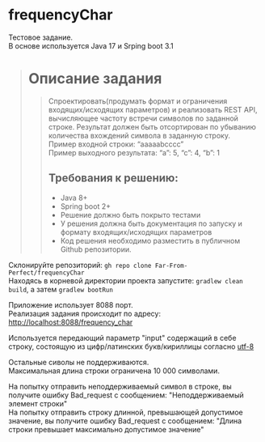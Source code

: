 # frequencyChar
Тестовое задание.\
В основе используется Java 17 и Srping boot 3.1 

> # Описание задания
> > Спроектировать(продумать формат и ограничения входящих/исходящих параметров) и реализовать REST API, вычисляющее частоту встречи символов по заданной строке. Результат должен быть отсортирован по убыванию количества вхождений символа в заданную строку.\
> > Пример входной строки: “aaaaabcccc”\
> > Пример выходного результата: “a”: 5, “c”: 4, “b”: 1
> > ## Требования к решению:
> > - Java 8+
> > - Spring boot 2+
> > - Решение должно быть покрыто тестами
> > - У решения должна быть документация по запуску и формату входящих/исходящих параметров
> > - Код решения необходимо разместить в публичном Github репозитории.

Склонируйте репозиторий: `gh repo clone Far-From-Perfect/frequencyChar`\
Находясь в корневой директории проекта запустите: `gradlew clean build`, а затем `gradlew bootRun`

Приложение использует 8088 порт.\
Реализация задания происходит по адресу: <http://localhost:8088/frequency_char>

Используется передающий параметр "input" содержащий в себе строку, состоящую из цифр/латинских букв/кириллицы согласно [utf-8][utf]

Остальные сиволы не поддерживаются.\
Максимальная длина строки ограничена 10 000 символами.

На попытку отправить неподдерживаемый символ в строке, вы получите ошибку Bad_request с сообщением: "Неподдерживаемый элемент строки"\
На попытку отправить строку длинной, превышающей допустимое значение, вы получите ошибку Bad_request с сообщением: "Длина строки превышает максимально допустимое значение"


[utf]: https://www.charset.org/utf-8
